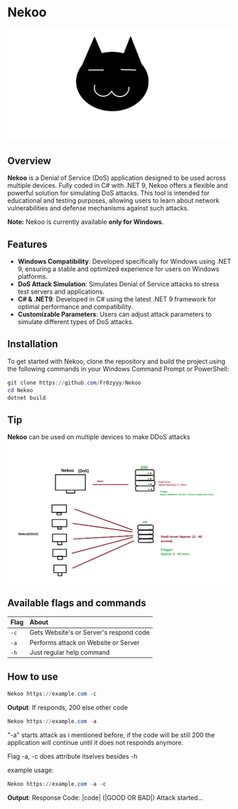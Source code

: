 # Nekoo
![Icon](Collections/Nekoo.png)


## Overview
**Nekoo** is a Denial of Service (DoS) application designed to be used across multiple devices. Fully coded in C# with .NET 9, Nekoo offers a flexible and powerful solution for simulating DoS attacks. This tool is intended for educational and testing purposes, allowing users to learn about network vulnerabilities and defense mechanisms against such attacks.

**Note:** Nekoo is currently available **only for Windows**.

## Features
- **Windows Compatibility**: Developed specifically for Windows using .NET 9, ensuring a stable and optimized experience for users on Windows platforms.
- **DoS Attack Simulation**: Simulates Denial of Service attacks to stress test servers and applications.
- **C# & .NET9**: Developed in C# using the latest .NET 9 framework for optimal performance and compatibility.
- **Customizable Parameters**: Users can adjust attack parameters to simulate different types of DoS attacks.

## Installation
To get started with Nekoo, clone the repository and build the project using the following commands in your Windows Command Prompt or PowerShell:

```powershell
git clone https://github.com/Fr0zyyy/Nekoo
cd Nekoo
dotnet build
```
## Tip
**Nekoo** can be used on multiple devices to make DDoS attacks
![Explain](Collections/Explanation.jpg)

## Available flags and commands
| Flag |  About                |
| :-------- | :------------------------- |
| `-c` | Gets Website's or Server's respond code |
| `-a` | Performs attack on Website or Server |
| `-h` | Just regular help command |

## How to use
```powershell
Nekoo https://example.com -c
```
**Output**:
If responds, 200 else other code

```powershell
Nekoo https://example.com -a
```
"-a" starts attack as i mentioned before, if the code will be still 200 the application will continue until it does not responds anymore.

Flag -a, -c does attribute itselves besides -h

example usage:

```powershell
Nekoo https://example.com -a -c
```

**Output**:
Response Code: |code| (|GOOD OR BAD|)
Attack started...



